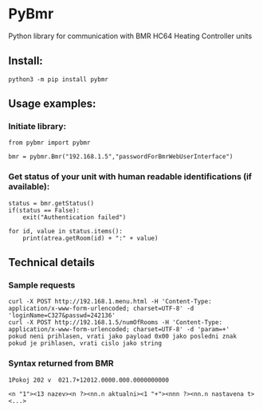 # PyBmr
Python library for communication with BMR HC64 Heating Controller units

## Install:

```
python3 -m pip install pybmr
```

## Usage examples:

### Initiate library:
```
from pybmr import pybmr

bmr = pybmr.Bmr("192.168.1.5","passwordForBmrWebUserInterface")
```

### Get status of your unit with human readable identifications (if available):
```
status = bmr.getStatus()
if(status == False):
    exit("Authentication failed")

for id, value in status.items():
    print(atrea.getRoom(id) + ":" + value)
```

## Technical details
### Sample requests
```
curl -X POST http://192.168.1.menu.html -H 'Content-Type: application/x-www-form-urlencoded; charset=UTF-8' -d 'loginName=C327&passwd=242136'
curl -X POST http://192.168.1.5/numOfRooms -H 'Content-Type: application/x-www-form-urlencoded; charset=UTF-8' -d 'param=+'
pokud neni prihlasen, vrati jako payload 0x00 jako posledni znak
pokud je prihlasen, vrati cislo jako string
```

### Syntax returned from BMR
```
1Pokoj 202 v  021.7+12012.0000.000.0000000000

<n "1"><13 nazev><n ?><nn.n aktualni><1 "+"><nnn ?><nn.n nastavena t><...>
````
